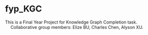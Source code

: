 # fyp_KGC
This is a Final Year Project for Knowledge Graph Completion task.<br>
&emsp; Collaborative group members: Elize BU, Charles Chen, Alyson XU.
